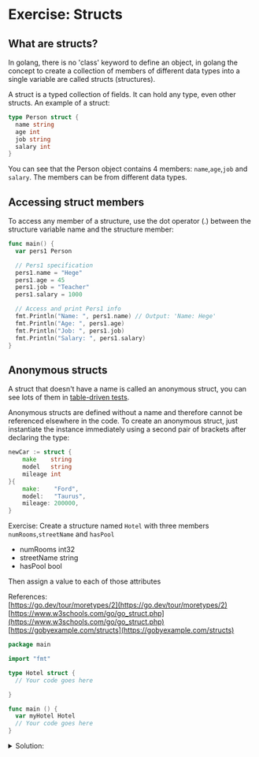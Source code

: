 # Exercise: Structs

## What are structs?

In golang, there is no 'class' keyword to define an object, in golang the concept to create a collection of members of different data types into a single variable are called structs (structures).

A struct is a typed collection of fields.
It can hold any type, even other structs.
An example of a struct:

```go
type Person struct {
  name string
  age int
  job string
  salary int
}
```

You can see that the Person object contains 4 members: `name`,`age`,`job` and `salary`.
The members can be from different data types.

## Accessing struct members

To access any member of a structure, use the dot operator (.) between the structure variable name and the structure member:

```go
func main() {
  var pers1 Person

  // Pers1 specification
  pers1.name = "Hege"
  pers1.age = 45
  pers1.job = "Teacher"
  pers1.salary = 1000

  // Access and print Pers1 info
  fmt.Println("Name: ", pers1.name) // Output: 'Name: Hege'
  fmt.Println("Age: ", pers1.age)
  fmt.Println("Job: ", pers1.job)
  fmt.Println("Salary: ", pers1.salary)
}
```

## Anonymous structs

A struct that doesn't have a name is called an anonymous struct, you can see lots of them in [table-driven tests](https://go.dev/wiki/TableDrivenTests).

Anonymous structs are defined without a name and therefore cannot be referenced elsewhere in the code.
To create an anonymous struct, just instantiate the instance immediately using a second pair of brackets after declaring the type:

```go
newCar := struct {
    make    string
    model   string
    mileage int
}{
    make:    "Ford",
    model:   "Taurus",
    mileage: 200000,
}
```

Exercise: Create a structure named `Hotel` with three members `numRooms`,`streetName` and `hasPool`

- numRooms int32
- streetName string
- hasPool bool

Then assign a value to each of those attributes

References:  
[https://go.dev/tour/moretypes/2](https://go.dev/tour/moretypes/2)  
[https://www.w3schools.com/go/go_struct.php](https://www.w3schools.com/go/go_struct.php)  
[https://gobyexample.com/structs](https://gobyexample.com/structs)  

```go
package main

import "fmt"

type Hotel struct {
  // Your code goes here

}

func main () {
  var myHotel Hotel
  // Your code goes here
}
```

<details>
<summary> Solution: </summary>

```go
package main

import "fmt"

type Hotel struct {
  // Your code goes here
  numRooms int32
  streetName string
  hasPool bool
}

func main () {
  var myHotel Hotel
  // Your code goes here
  myHotel.numRooms = 30
  myHotel.streetName = "Thaerstrasse"
  myHotel.hasPool    = true
  fmt.Printf("My hotel in %v has %d rooms and it's %t that has a Pool", myHotel.streetName, myHotel.numRooms, myHotel.hasPool)
}
```

</details>
